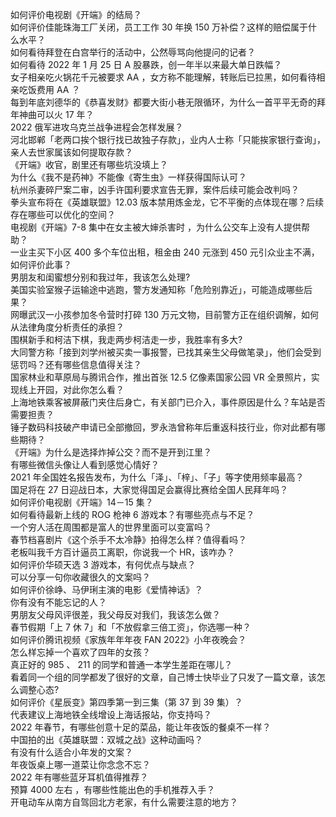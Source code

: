如何评价电视剧《开端》的结局？  
如何评价佳能珠海工厂关闭，员工工作 30 年换 150 万补偿？这样的赔偿属于什么水平？  
如何看待拜登在白宫举行的活动中，公然辱骂向他提问的记者？  
如何看待 2022 年 1 月 25 日 A 股暴跌，创一年半以来最大单日跌幅？  
女子相亲吃火锅花千元被要求 AA ，女方称不能理解，转账后已拉黑，如何看待相亲吃饭费用 AA ？  
每到年底刘德华的《恭喜发财》都要大街小巷无限循环，为什么一首平平无奇的拜年神曲可以火 17 年？  
2022 俄军进攻乌克兰战争进程会怎样发展？  
河北邯郸「老两口挨个银行找已故独子存款」，业内人士称「只能挨家银行查询」，亲人去世家属该如何提取存款？  
《开端》收官，剧里还有哪些坑没填上？  
为什么《我不是药神》不能像《寄生虫》一样获得国际认可？  
杭州杀妻碎尸案二审，凶手许国利要求宣告无罪，案件后续可能会改判吗？  
拳头宣布将在《英雄联盟》12.03 版本禁用炼金龙，它不平衡的点体现在哪？后续存在哪些可以优化的空间？  
电视剧《开端》7-8 集中在女主被大婶杀害时 ，为什么公交车上没有人提供帮助？  
一业主买下小区 400 多个车位出租，租金由 240 元涨到 450 元引众业主不满，如何评价此事？  
男朋友和闺蜜想分别和我过年，我该怎么处理?  
美国实验室猴子运输途中逃跑，警方发通知称「危险别靠近」，可能造成哪些后果？  
网曝武汉一小孩参加冬令营时打碎 130 万元文物，目前警方正在组织调解，如何从法律角度分析责任的承担？  
围棋新手和柯洁下棋，我走两步柯洁走一步，我胜率有多大?  
大同警方称「接到刘学州被买卖一事报警，已找其亲生父母做笔录」，他们会受到惩罚吗？还有哪些信息值得关注？  
国家林业和草原局与腾讯合作，推出首张 12.5 亿像素国家公园 VR 全景照片，实现线上开园，对此你怎么看？  
上海地铁乘客被屏蔽门夹住后身亡，有关部门已介入，事件原因是什么？车站是否需要担责？  
锤子数码科技破产申请已全部撤回，罗永浩曾称年后重返科技行业，你对此都有哪些期待？  
《开端》为什么是选择炸掉公交？而不是开到江里？  
有哪些微信头像让人看到感觉心情好？  
2021 年全国姓名报告发布，为什么「泽」、「梓」、「子」等字使用频率最高？  
国足将在 27 日迎战日本，大家觉得国足会赢得比赛给全国人民拜年吗？  
如何评价电视剧《开端》14－15 集？  
如何看待最新上线的 ROG 枪神 6 游戏本？有哪些亮点与不足？  
一个穷人活在周围都是富人的世界里面可以变富吗？  
春节档喜剧片《这个杀手不太冷静》拍得怎么样？值得看吗？  
老板叫我千方百计逼员工离职，你说我一个 HR，该咋办？  
如何评价华硕天选 3 游戏本，有何优点与缺点？  
可以分享一句你收藏很久的文案吗？  
如何评价徐峥、马伊琍主演的电影《爱情神话》？  
你有没有不能忘记的人？  
男朋友父母风评很差，我父母反对我们，我该怎么做？  
春节假期「上 7 休 7」和「不放假拿三倍工资」，你选哪一种？  
如何评价腾讯视频《家族年年年夜 FAN 2022》小年夜晚会？  
怎么样忘掉一个喜欢了四年的女孩？  
真正好的 985 、 211 的同学和普通一本学生差距在哪儿？  
看着同一个组的同学都发了很好的文章，自己博士快毕业了只发了一篇文章，该怎么调整心态?  
如何评价《星辰变》第四季第一到三集（第 37 到 39 集）？  
代表建议上海地铁全线增设上海话报站，你支持吗？  
2022 年春节，有哪些创意十足的菜品，能让年夜饭的餐桌不一样？  
中国拍的出《英雄联盟：双城之战》这种动画吗？  
有没有什么适合小年发的文案？  
年夜饭桌上哪一道菜让你念念不忘？  
2022 年有哪些蓝牙耳机值得推荐？  
预算 4000 左右 ，有哪些性能出色的手机推荐入手？  
开电动车从南方自驾回北方老家，有什么需要注意的地方？  
